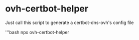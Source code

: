 # ovh-certbot-helper

Just call this script to generate a certbot-dns-ovh's config file

'''bash
npx ovh-certbot-helper
```
